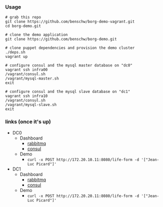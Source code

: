 ### Usage

	# grab this repo
	git clone https://github.com/benschw/borg-demo-vagrant.git
	cd borg-demo.git

	# clone the demo application
	git clone https://github.com/benschw/borg-demo.git

	# clone puppet dependencies and provision the demo cluster
	./deps.sh
	vagrant up

	# configure consul and the mysql master database on "dc0"
	vagrant ssh infra00
	/vagrant/consul.sh
	/vagrant/mysql-master.sh
	exit

	# configure consul and the mysql slave database on "dc1"
	vagrant ssh infra10
	/vagrant/consul.sh
	/vagrant/mysql-slave.sh
	exit



### links (once it's up)
- DC0
	- Dashboard
		- [rabbitmq](http://172.20.10.10:15672)
		- [consul](http://172.20.10.10:8500)
	- Demo
		- `curl -x POST http://172.20.10.11:8080/life-form -d '["Jean-Luc Picard"]'`
- DC1
	- Dashboard
		- [rabbitmq](http://172.20.20.10:15672)
		- [consul](http://172.20.20.10:8500)
	- Demo
		- `curl -x POST http://172.20.20.11:8080/life-form -d '["Jean-Luc Picard"]'`

